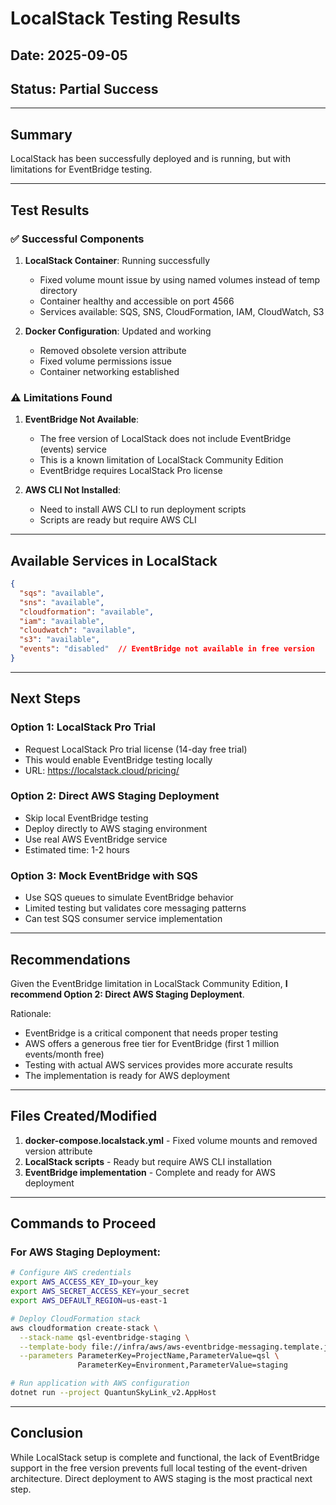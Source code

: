 # LocalStack Testing Results

## Date: 2025-09-05
## Status: Partial Success

---

## Summary

LocalStack has been successfully deployed and is running, but with limitations for EventBridge testing.

---

## Test Results

### ✅ Successful Components

1. **LocalStack Container**: Running successfully
   - Fixed volume mount issue by using named volumes instead of temp directory
   - Container healthy and accessible on port 4566
   - Services available: SQS, SNS, CloudFormation, IAM, CloudWatch, S3

2. **Docker Configuration**: Updated and working
   - Removed obsolete version attribute
   - Fixed volume permissions issue
   - Container networking established

### ⚠️ Limitations Found

1. **EventBridge Not Available**: 
   - The free version of LocalStack does not include EventBridge (events) service
   - This is a known limitation of LocalStack Community Edition
   - EventBridge requires LocalStack Pro license

2. **AWS CLI Not Installed**:
   - Need to install AWS CLI to run deployment scripts
   - Scripts are ready but require AWS CLI

---

## Available Services in LocalStack

```json
{
  "sqs": "available",
  "sns": "available", 
  "cloudformation": "available",
  "iam": "available",
  "cloudwatch": "available",
  "s3": "available",
  "events": "disabled"  // EventBridge not available in free version
}
```

---

## Next Steps

### Option 1: LocalStack Pro Trial
- Request LocalStack Pro trial license (14-day free trial)
- This would enable EventBridge testing locally
- URL: https://localstack.cloud/pricing/

### Option 2: Direct AWS Staging Deployment
- Skip local EventBridge testing
- Deploy directly to AWS staging environment
- Use real AWS EventBridge service
- Estimated time: 1-2 hours

### Option 3: Mock EventBridge with SQS
- Use SQS queues to simulate EventBridge behavior
- Limited testing but validates core messaging patterns
- Can test SQS consumer service implementation

---

## Recommendations

Given the EventBridge limitation in LocalStack Community Edition, **I recommend Option 2: Direct AWS Staging Deployment**.

Rationale:
- EventBridge is a critical component that needs proper testing
- AWS offers a generous free tier for EventBridge (first 1 million events/month free)
- Testing with actual AWS services provides more accurate results
- The implementation is ready for AWS deployment

---

## Files Created/Modified

1. **docker-compose.localstack.yml** - Fixed volume mounts and removed version attribute
2. **LocalStack scripts** - Ready but require AWS CLI installation
3. **EventBridge implementation** - Complete and ready for AWS deployment

---

## Commands to Proceed

### For AWS Staging Deployment:
```bash
# Configure AWS credentials
export AWS_ACCESS_KEY_ID=your_key
export AWS_SECRET_ACCESS_KEY=your_secret
export AWS_DEFAULT_REGION=us-east-1

# Deploy CloudFormation stack
aws cloudformation create-stack \
  --stack-name qsl-eventbridge-staging \
  --template-body file://infra/aws/aws-eventbridge-messaging.template.json \
  --parameters ParameterKey=ProjectName,ParameterValue=qsl \
               ParameterKey=Environment,ParameterValue=staging

# Run application with AWS configuration
dotnet run --project QuantunSkyLink_v2.AppHost
```

---

## Conclusion

While LocalStack setup is complete and functional, the lack of EventBridge support in the free version prevents full local testing of the event-driven architecture. Direct deployment to AWS staging is the most practical next step.